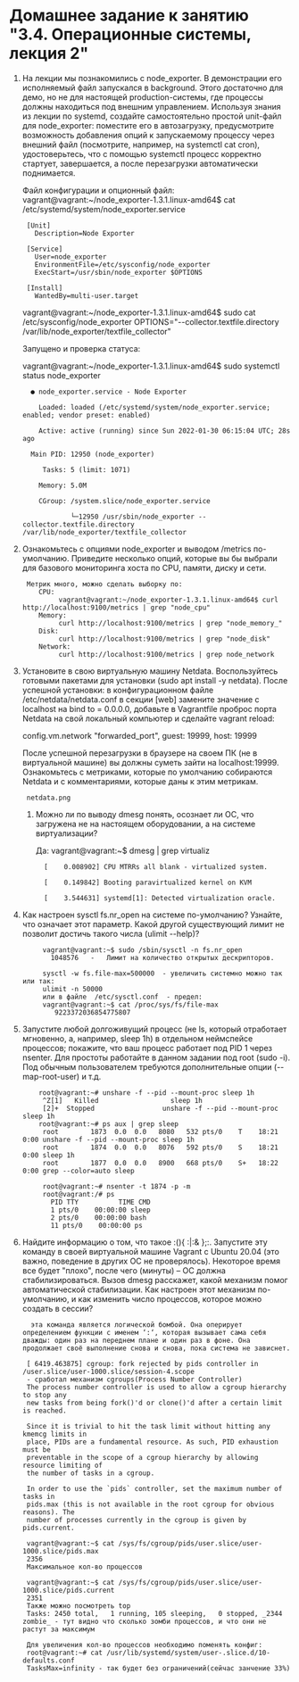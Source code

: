 <h1>Домашнее задание к занятию "3.4. Операционные системы, лекция 2"</h1>

 

1. На лекции мы познакомились с node_exporter. В демонстрации его исполняемый файл запускался в background. Этого достаточно для демо, но не для настоящей production-системы, где процессы должны находиться под внешним управлением. Используя знания из лекции по systemd, создайте самостоятельно простой unit-файл для node_exporter:
        поместите его в автозагрузку,
        предусмотрите возможность добавления опций к запускаемому процессу через внешний файл (посмотрите, например, на systemctl cat cron),
        удостоверьтесь, что с помощью systemctl процесс корректно стартует, завершается, а после перезагрузки автоматически поднимается.
     
     Файл конфигурации и опционный файл: 
      vagrant@vagrant:~/node_exporter-1.3.1.linux-amd64$ cat /etc/systemd/system/node_exporter.service
   
        [Unit]
          Description=Node Exporter

        [Service]
          User=node_exporter
          EnvironmentFile=/etc/sysconfig/node_exporter
          ExecStart=/usr/sbin/node_exporter $OPTIONS

        [Install]
          WantedBy=multi-user.target

      vagrant@vagrant:~/node_exporter-1.3.1.linux-amd64$ sudo cat /etc/sysconfig/node_exporter
        OPTIONS="--collector.textfile.directory /var/lib/node_exporter/textfile_collector" 
    
      Запущено и проверка статуса:

      vagrant@vagrant:~/node_exporter-1.3.1.linux-amd64$ sudo systemctl status node_exporter

         ● node_exporter.service - Node Exporter

           Loaded: loaded (/etc/systemd/system/node_exporter.service; enabled; vendor preset: enabled)

           Active: active (running) since Sun 2022-01-30 06:15:04 UTC; 28s ago

         Main PID: 12950 (node_exporter)

            Tasks: 5 (limit: 1071)

           Memory: 5.0M

           CGroup: /system.slice/node_exporter.service

                   └─12950 /usr/sbin/node_exporter --collector.textfile.directory /var/lib/node_exporter/textfile_collector

2. Ознакомьтесь с опциями node_exporter и выводом /metrics по-умолчанию. Приведите несколько опций, которые вы бы выбрали для базового мониторинга хоста по CPU, памяти, диску и сети.

        Метрик много, можно сделать выборку по:
           CPU:
                vagrant@vagrant:~/node_exporter-1.3.1.linux-amd64$ curl http://localhost:9100/metrics | grep "node_cpu"
           Memory:
                curl http://localhost:9100/metrics | grep "node_memory_"
           Disk:
                curl http://localhost:9100/metrics | grep "node_disk"
           Network:
                curl http://localhost:9100/metrics | grep node_network

3. Установите в свою виртуальную машину Netdata. Воспользуйтесь готовыми пакетами для установки (sudo apt install -y netdata). После успешной установки:
        в конфигурационном файле /etc/netdata/netdata.conf в секции [web] замените значение с localhost на bind to = 0.0.0.0,
        добавьте в Vagrantfile проброс порта Netdata на свой локальный компьютер и сделайте vagrant reload:

    config.vm.network "forwarded_port", guest: 19999, host: 19999

   После успешной перезагрузки в браузере на своем ПК (не в виртуальной машине) вы должны суметь зайти на localhost:19999. Ознакомьтесь с метриками, которые по умолчанию собираются Netdata и с комментариями, которые даны к этим метрикам.

        netdata.png

   1. Можно ли по выводу dmesg понять, осознает ли ОС, что загружена не на настоящем оборудовании, а на системе виртуализации?

       Да:
        vagrant@vagrant:~$ dmesg | grep virtualiz
   
            [    0.008902] CPU MTRRs all blank - virtualized system.
   
            [    0.149842] Booting paravirtualized kernel on KVM
   
            [    3.544631] systemd[1]: Detected virtualization oracle.

4. Как настроен sysctl fs.nr_open на системе по-умолчанию? Узнайте, что означает этот параметр. Какой другой существующий лимит не позволит достичь такого числа (ulimit --help)?

            vagrant@vagrant:~$ sudo /sbin/sysctl -n fs.nr_open 
              1048576   -   Лимит на количество открытых дескрипторов.

            sysctl -w fs.file-max=500000  - увеличить системно можно так или так:
            ulimit -n 50000
            или в файле  /etc/sysctl.conf  - предел:
            vagrant@vagrant:~$ cat /proc/sys/fs/file-max
               9223372036854775807
            


5. Запустите любой долгоживущий процесс (не ls, который отработает мгновенно, а, например, sleep 1h) в отдельном неймспейсе процессов; покажите, что ваш процесс работает под PID 1 через nsenter. Для простоты работайте в данном задании под root (sudo -i). Под обычным пользователем требуются дополнительные опции (--map-root-user) и т.д.

           root@vagrant:~# unshare -f --pid --mount-proc sleep 1h
            ^Z[1]   Killed                  sleep 1h
            [2]+  Stopped                 unshare -f --pid --mount-proc sleep 1h
           root@vagrant:~# ps aux | grep sleep
            root        1873  0.0  0.0   8080   532 pts/0    T    18:21   0:00 unshare -f --pid --mount-proc sleep 1h
            root        1874  0.0  0.0   8076   592 pts/0    S    18:21   0:00 sleep 1h
            root        1877  0.0  0.0   8900   668 pts/0    S+   18:22   0:00 grep --color=auto sleep
            
            root@vagrant:~# nsenter -t 1874 -p -m
            root@vagrant:/# ps
              PID TTY          TIME CMD
              1 pts/0    00:00:00 sleep
              2 pts/0    00:00:00 bash
              11 pts/0    00:00:00 ps
            

6. Найдите информацию о том, что такое :(){ :|:& };:. Запустите эту команду в своей виртуальной машине Vagrant с Ubuntu 20.04 (это важно, поведение в других ОС не проверялось). Некоторое время все будет "плохо", после чего (минуты) – ОС должна стабилизироваться. Вызов dmesg расскажет, какой механизм помог автоматической стабилизации. Как настроен этот механизм по-умолчанию, и как изменить число процессов, которое можно создать в сессии?

         эта команда является логической бомбой. Она оперирует определением функции с именем ‘:‘, которая вызывает сама себя дважды: один раз на переднем плане и один раз в фоне. Она продолжает своё выполнение снова и снова, пока система не зависнет. 
            
        [ 6419.463875] cgroup: fork rejected by pids controller in /user.slice/user-1000.slice/session-4.scope
        - сработал механизм сgroups(Process Number Controller)
        The process number controller is used to allow a cgroup hierarchy to stop any
        new tasks from being fork()'d or clone()'d after a certain limit is reached.

        Since it is trivial to hit the task limit without hitting any kmemcg limits in
        place, PIDs are a fundamental resource. As such, PID exhaustion must be
        preventable in the scope of a cgroup hierarchy by allowing resource limiting of
        the number of tasks in a cgroup.

        In order to use the `pids` controller, set the maximum number of tasks in
        pids.max (this is not available in the root cgroup for obvious reasons). The
        number of processes currently in the cgroup is given by pids.current.

        vagrant@vagrant:~$ cat /sys/fs/cgroup/pids/user.slice/user-1000.slice/pids.max
        2356
        Максимальное кол-во процессов

        vagrant@vagrant:~$ cat /sys/fs/cgroup/pids/user.slice/user-1000.slice/pids.current
        2351
        Также можно посмотреть top
        Tasks: 2450 total,   1 running, 105 sleeping,   0 stopped, _2344 zombie_ - тут видно что сколько зомби процессов, и что они не растут за максимум
        
        Для увеличения кол-во процессов необходимо поменять конфиг:
        root@vagrant:~# cat /usr/lib/systemd/system/user-.slice.d/10-defaults.conf
        TasksMax=infinity - так будет без ограничений(сейчас занчение 33%)
        


        


    